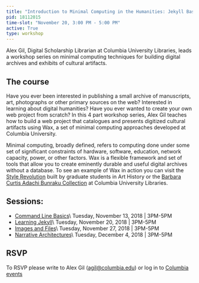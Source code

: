 ```yaml
---
title: "Introduction to Minimal Computing in the Humanities: Jekyll Basics"
pid: 18112015
time-slot: "November 20, 3:00 PM - 5:00 PM"
active: True
type: workshop
---
```


Alex Gil, Digital Scholarship Librarian at Columbia University Libraries, leads a workshop series on minimal computing techniques for building digital archives and exhibits of cultural artifacts. 

## The course

Have you ever been interested in publishing a small archive of manuscripts, art, photographs or other primary sources on the web? Interested in learning about digital humanities? Have you ever wanted to create your own web project from scratch? In this 4 part workshop series, Alex Gil teaches how to build a web project that catalogues and presents digitized cultural artifacts using Wax, a set of minimal computing approaches developed at Columbia University. 

Minimal computing, broadly defined, refers to computing done under some set of significant constraints of hardware, software, education, network capacity, power, or other factors. Wax is a flexible framework and set of tools that allow you to create eminently durable and useful digital archives without a database. To see an example of Wax in action you can visit the [Style Revolution](https://stylerevolution.github.io/) built by graduate students in Art History or the [Barbara Curtis Adachi Bunraku Collection](https://bunraku.library.columbia.edu/) at Columbia University Libraries.

## Sessions:

- [Command Line Basics](https://events.columbia.edu/go/commandline)\\
Tuesday, November 13, 2018 \| 3PM-5PM
- [Learning Jekyll](https://events.columbia.edu/cal/event/eventView.do?b=de&calPath=%2Fpublic%2Fcals%2FMainCal&guid=CAL-00bb9e25-6667531c-0166-6967e28a-000017f5events@columbia.edu&recurrenceId=)\\
Tuesday, November 20, 2018 \| 3PM-5PM
- [Images and Files](https://events.columbia.edu/go/imagesfiles)\\
Tuesday, November 27, 2018 \| 3PM-5PM
- [Narrative Architectures](https://events.columbia.edu/go/narrativedesign)\\
Tuesday, December 4, 2018 \| 3PM-5PM

## RSVP

To RSVP please write to Alex Gil (<agil@columbia.edu>) or log in to [Columbia events](https://events.columbia.edu/go/commandline)
